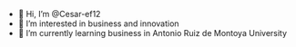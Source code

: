 - 👋 Hi, I’m @Cesar-ef12
- 👀 I’m interested in business and innovation
- 🌱 I’m currently learning business in Antonio Ruiz de Montoya University

<!---
Cesar-ef12/Cesar-ef12 is a ✨ special ✨ repository because its `README.md` (this file) appears on your GitHub profile.
You can click the Preview link to take a look at your changes.
--->
